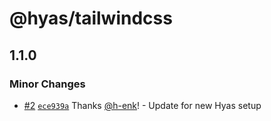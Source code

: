 # @hyas/tailwindcss

## 1.1.0

### Minor Changes

- [#2](https://github.com/gethyas/tailwindcss/pull/2) [`ece939a`](https://github.com/gethyas/tailwindcss/commit/ece939ab9f797c9eb1af3ffa0278c50112b811f1) Thanks [@h-enk](https://github.com/h-enk)! - Update for new Hyas setup
